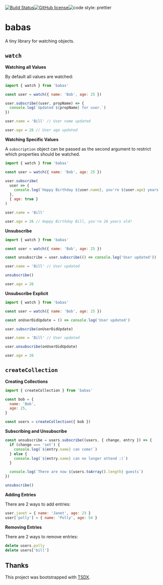 [![Build Status](https://img.shields.io/endpoint.svg?url=https%3A%2F%2Factions-badge.atrox.dev%2Fncphillips%2Fbabas%2Fbadge&style=flat)](https://actions-badge.atrox.dev/ncphillips/babas/goto)[![GitHub license](https://img.shields.io/github/license/ncphillips/babas)](https://github.com/ncphillips/babas/blob/master/LICENSE)![code style: prettier](https://img.shields.io/badge/code_style-prettier-ff69b4.svg?style=flat-square)

# babas

A tiny library for watching objects.

## `watch`

**Watching all Values**

By default all values are watched:

```js
import { watch } from 'babas'

const user = watch({ name: 'Bob', age: 25 })

user.subscribe((user, propName) => {
  console.log(`Updated ${propName} for user.`)
})

user.name = 'Bill' // User name updated

user.age = 26 // User age updated
```

**Watching Specific Values**

A `subscription` object can be passed as the second argument to restrict
which properties should be watched.

```js
import { watch } from 'babas'

const user = watch({ name: 'Bob', age: 25 })

user.subscribe(
  user => {
    console.log(`Happy Birthday ${user.name}, you're ${user.age} years old!`)
  },
  { age: true }
)

user.name = 'Bill'

user.age = 26 // Happy Birthday Bill, you're 26 years old!
```

**Unsubscribe**

```js
import { watch } from 'babas'

const user = watch({ name: 'Bob', age: 25 })

const unsubscribe = user.subscribe(() => console.log('User updated'))

user.name = 'Bill' // User updated

unsubscribe()

user.age = 26
```

**Unsubscribe Explicit**

```js
import { watch } from 'babas'

const user = watch({ name: 'Bob', age: 25 })

const onUserDidUpdate = () => console.log('User updated')

user.subscribe(onUserDidUpdate)

user.name = 'Bill' // User updated

user.unsubscribe(onUserDidUpdate)

user.age = 26
```

## `createCollection`

**Creating Collections**

```js
import { createCollection } from 'babas'

const bob = {
  name: 'Bob',
  age: 25,
}

const users = createCollection({ bob })
```

**Subscribing and Unsubscribe**

```js
const unsubscribe = users.subscribe((users, { change, entry }) => {
  if (change === 'set') {
    console.log(`${entry.name} can come!`)
  } else {
    console.log(`${entry.name} can no longer attend :(`)
  }

  console.log(`There are now ${users.toArray().length} guests`)
})

unsubscribe()
```

**Adding Entries**

There are 2 ways to add entries:

```js
user.janet = { name: 'Janet', age: 23 }
user['polly'] = { name: 'Polly', age: 54 }
```

**Removing Entries**

There are 2 ways to remove entries:

```js
delete users.polly
delete users['bill']
```

## Thanks

This project was bootstrapped with [TSDX](https://github.com/jaredpalmer/tsdx).
